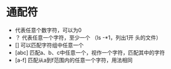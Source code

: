 # 通配符

* 代表任意个数字符，可以为0
* ？ 代表任意一个字符，至少一个 （ls -*1，列出1开    头的文件）
* []  可以匹配字符组中任意一个
* [abc]  匹配a、b、c中任意一个，视作一个字符，匹配其中的字符
* [a-f]  匹配从a到f范围内的任意一个字符，用法相同
